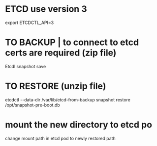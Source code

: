 # ETCD use version 3
export ETCDCTL_API=3

# TO BACKUP | to connect to etcd certs are required   (zip file)
Etcdl snapshot save <certs flag> <save director>

# TO RESTORE (unzip file)
etcdctl  --data-dir /var/lib/etcd-from-backup snapshot restore /opt/snapshot-pre-boot.db

# mount the new directory to etcd po
change mount path in etcd pod to newly restored path 

